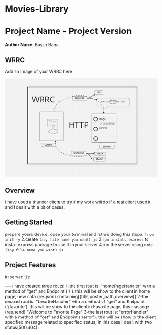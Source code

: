 # Movies-Library
# Project Name - Project Version

**Author Name**: Bayan Banat

## WRRC
Add an image of your WRRC here

![WRRC](WRRC2.png)

## Overview
I have used a thunder client to try if my work will
 do if a real client used it and I dealt with a bit of cases.

## Getting Started
<!-- What are the steps that a user must take in order to build this app on their own machine and get it running? -->

prepare youre device, open your terminal and let we doing this steps:
1.`npm init -y` 
2.create `(any file name you want).js` 
3.`npm install express` to install express package to use it in your server
4.run the server using `node (any file name you want).js`

## Project Features
<!-- What are the features included in you app -->

in `server.js`:

--- I have created three routs:
   1-the first rout is: "homePageHandler" with a method of "get" and Endpoint ('/'). this will be show to the client in home page, new data (res.json) containing[{title,poster_path,overview}]
   2-the second rout is: "favoriteHandler" with a method of "get" and Endpoint ('/favorite'). this will be show to the client in Favorite page, this massege (res.send) "Welcome to Favorite Page"
   3-the last rout is: "errorHandler" with a method of "get" and Endpoint ('/error'). this will be show to the client specifiec message related to specifiec status, in this case I dealt with two status(500,404).
   